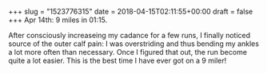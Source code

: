 +++
slug = "1523776315"
date = 2018-04-15T02:11:55+00:00
draft = false
+++
Apr 14th: 9 miles in 01:15.

After consciously increaseing my cadance for a few runs, I finally noticed source of the outer calf pain: I was overstriding and thus bending my ankles a lot more often than necessary. Once I figured that out, the run become quite a lot easier. This is the best time I have ever got on a 9 miler!